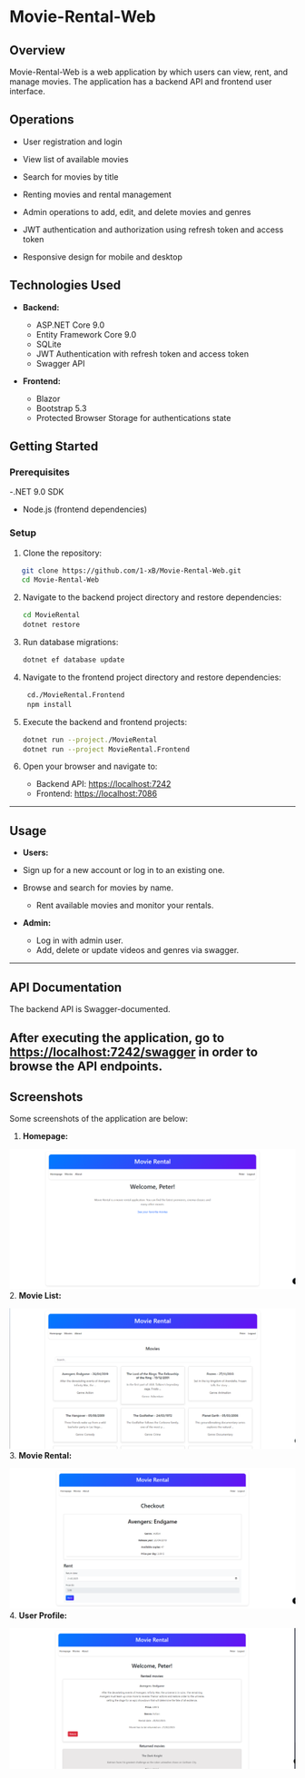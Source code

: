 # Movie-Rental-Web
## Overview

Movie-Rental-Web is a web application by which users can view, rent, and manage movies. The application has a backend API and frontend user interface.

## Operations

- User registration and login

- View list of available movies
- Search for movies by title
- Renting movies and rental management
- Admin operations to add, edit, and delete movies and genres
- JWT authentication and authorization using refresh token and access token
- Responsive design for mobile and desktop
## Technologies Used

- **Backend:**

  - ASP.NET Core 9.0
  - Entity Framework Core 9.0
  - SQLite
  - JWT Authentication with refresh token and access token
  - Swagger API
- **Frontend:**

  - Blazor
  - Bootstrap 5.3
  - Protected Browser Storage for authentications state
## Getting Started

### Prerequisites

-.NET 9.0 SDK

- Node.js (frontend dependencies)
### Setup

1. Clone the repository:

```sh
   git clone https://github.com/1-xB/Movie-Rental-Web.git
   cd Movie-Rental-Web
```
2. Navigate to the backend project directory and restore dependencies:

   ```sh
   cd MovieRental
   dotnet restore
    ```
3. Run database migrations:

   ```sh
   dotnet ef database update
    ```
4. Navigate to the frontend project directory and restore dependencies:

   ```sh
    cd./MovieRental.Frontend
    npm install  
    ```
5. Execute the backend and frontend projects:

   ```sh
   dotnet run --project./MovieRental
   dotnet run --project MovieRental.Frontend
   ```
6. Open your browser and navigate to:

   - Backend API: [https://localhost:7242](https://localhost:7242)
   - Frontend: [https://localhost:7086](https://localhost:7086)
---

## Usage

- **Users:**

- Sign up for a new account or log in to an existing one.
- Browse and search for movies by name.
  - Rent available movies and monitor your rentals.
- **Admin:**

  - Log in with admin user.
  - Add, delete or update videos and genres via swagger.
---
## API Documentation

The backend API is Swagger-documented.

After executing the application, go to [https://localhost:7242/swagger](https://localhost:7242/swagger) in order to browse the API endpoints.
---

## Screenshots

Some screenshots of the application are below:

1. **Homepage:**

 ![Homepage](img/Image1.png)
2. **Movie List:**

  ![Movie List](img/Image2.png)
3. **Movie Rental:**

  ![Movie Rental](img/Image3.png)
4. **User Profile:**

  ![User Profile](img/Image4.png)
